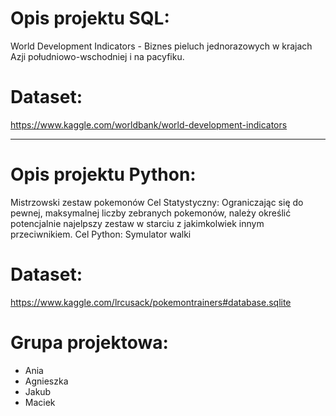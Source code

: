 # Opis projektu SQL:

World Development Indicators - Biznes pieluch jednorazowych w krajach Azji południowo-wschodniej i na pacyfiku.

# Dataset: 
https://www.kaggle.com/worldbank/world-development-indicators

----------------------------------------------------------------------------------------------------------------------------

# Opis projektu Python:

Mistrzowski zestaw pokemonów
Cel Statystyczny: Ograniczając się do pewnej, maksymalnej liczby zebranych pokemonów, należy określić potencjalnie najelpszy zestaw w starciu z jakimkolwiek innym przeciwnikiem.
Cel Python: Symulator walki

# Dataset: 
https://www.kaggle.com/lrcusack/pokemontrainers#database.sqlite

# Grupa projektowa:
* Ania
* Agnieszka
* Jakub
* Maciek

